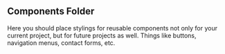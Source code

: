 ## Components Folder 
Here you should place stylings for reusable components not only for your current project, but for future projects as well. Things like buttons, navigation menus, contact forms, etc.